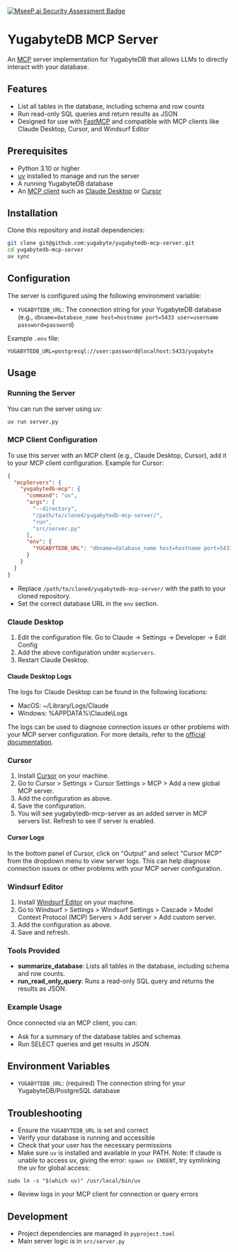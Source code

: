 [![MseeP.ai Security Assessment Badge](https://mseep.net/pr/yugabyte-yugabytedb-mcp-server-badge.png)](https://mseep.ai/app/yugabyte-yugabytedb-mcp-server)

# YugabyteDB MCP Server

An [MCP](https://modelcontextprotocol.io/) server implementation for YugabyteDB that allows LLMs to directly interact with your database.

## Features

- List all tables in the database, including schema and row counts
- Run read-only SQL queries and return results as JSON
- Designed for use with [FastMCP](https://github.com/jlowin/fastmcp) and compatible with MCP clients like Claude Desktop, Cursor, and Windsurf Editor

## Prerequisites

- Python 3.10 or higher
- [uv](https://docs.astral.sh/uv/) installed to manage and run the server
- A running YugabyteDB database
- An [MCP client](https://modelcontextprotocol.io/clients) such as [Claude Desktop](https://claude.ai/download) or [Cursor](https://cursor.sh/)

## Installation

Clone this repository and install dependencies:

```bash
git clone git@github.com:yugabyte/yugabytedb-mcp-server.git
cd yugabytedb-mcp-server
uv sync
```

## Configuration

The server is configured using the following environment variable:

- `YUGABYTEDB_URL`: The connection string for your YugabyteDB database (e.g., `dbname=database_name host=hostname port=5433 user=username password=password`)

Example `.env` file:

```
YUGABYTEDB_URL=postgresql://user:password@localhost:5433/yugabyte
```

## Usage

### Running the Server

You can run the server using uv:

```bash
uv run server.py
```

### MCP Client Configuration

To use this server with an MCP client (e.g., Claude Desktop, Cursor), add it to your MCP client configuration. Example for Cursor:

```json
{
  "mcpServers": {
    "yugabytedb-mcp": {
      "command": "uv",
      "args": [
        "--directory",
        "/path/to/cloned/yugabytedb-mcp-server/",
        "run",
        "src/server.py"
      ],
      "env": {
        "YUGABYTEDB_URL": "dbname=database_name host=hostname port=5433 user=username password=password load_balance=true topology_keys=cloud.region.zone1,cloud.region.zone2"
      }
    }
  }
}
```

- Replace `/path/to/cloned/yugabytedb-mcp-server/` with the path to your cloned repository.
- Set the correct database URL in the `env` section.

### Claude Desktop

1. Edit the configuration file. Go to Claude -> Settings -> Developer -> Edit Config
2. Add the above configuration under `mcpServers`.
3. Restart Claude Desktop.

#### Claude Desktop Logs

The logs for Claude Desktop can be found in the following locations:

- MacOS: ~/Library/Logs/Claude
- Windows: %APPDATA%\Claude\Logs

The logs can be used to diagnose connection issues or other problems with your MCP server configuration. For more details, refer to the [official documentation](https://modelcontextprotocol.io/quickstart/user#getting-logs-from-claude-for-desktop).

### Cursor

1. Install [Cursor](https://cursor.sh/) on your machine.
2. Go to Cursor > Settings > Cursor Settings > MCP > Add a new global MCP server.
3. Add the configuration as above.
4. Save the configuration.
5. You will see yugabytedb-mcp-server as an added server in MCP servers list. Refresh to see if server is enabled.

#### Cursor Logs

In the bottom panel of Cursor, click on "Output" and select "Cursor MCP" from the dropdown menu to view server logs. This can help diagnose connection issues or other problems with your MCP server configuration.

### Windsurf Editor

1. Install [Windsurf Editor](https://windsurf.com/download) on your machine.
2. Go to Windsurf > Settings > Windsurf Settings > Cascade > Model Context Protocol (MCP) Servers > Add server > Add custom server.
3. Add the configuration as above.
4. Save and refresh.

### Tools Provided

- **summarize_database**: Lists all tables in the database, including schema and row counts.
- **run_read_only_query**: Runs a read-only SQL query and returns the results as JSON.

### Example Usage

Once connected via an MCP client, you can:
- Ask for a summary of the database tables and schemas
- Run SELECT queries and get results in JSON

## Environment Variables

- `YUGABYTEDB_URL`: (required) The connection string for your YugabyteDB/PostgreSQL database

## Troubleshooting

- Ensure the `YUGABYTEDB_URL` is set and correct
- Verify your database is running and accessible
- Check that your user has the necessary permissions
- Make sure `uv` is installed and available in your PATH. Note: If claude is unable to access uv, giving the error: `spawn uv ENOENT`, try symlinking the uv for global access:
```shell
sudo ln -s "$(which uv)" /usr/local/bin/uv
```
- Review logs in your MCP client for connection or query errors

## Development

- Project dependencies are managed in `pyproject.toml`
- Main server logic is in `src/server.py`
